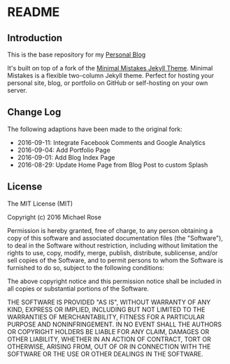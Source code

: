 # README

## Introduction

This is the base repository for my [Personal Blog](http://TomStuart92.Github.io)

It's built on top of a fork of the [Minimal Mistakes Jekyll Theme](https://mmistakes.github.io/minimal-mistakes/). Minimal Mistakes is a flexible two-column Jekyll theme. Perfect for hosting your personal site, blog, or portfolio on GitHub or self-hosting on your own server.

## Change Log

The following adaptions have been made to the original fork:

- 2016-09-11: Integrate Facebook Comments and Google Analytics    
- 2016-09-04: Add Portfolio Page     
- 2016-09-01: Add Blog Index Page   
- 2016-08-29: Update Home Page from Blog Post to custom Splash       

## License

The MIT License (MIT)

Copyright (c) 2016 Michael Rose

Permission is hereby granted, free of charge, to any person obtaining a copy
of this software and associated documentation files (the "Software"), to deal
in the Software without restriction, including without limitation the rights
to use, copy, modify, merge, publish, distribute, sublicense, and/or sell
copies of the Software, and to permit persons to whom the Software is
furnished to do so, subject to the following conditions:

The above copyright notice and this permission notice shall be included in all
copies or substantial portions of the Software.

THE SOFTWARE IS PROVIDED "AS IS", WITHOUT WARRANTY OF ANY KIND, EXPRESS OR
IMPLIED, INCLUDING BUT NOT LIMITED TO THE WARRANTIES OF MERCHANTABILITY,
FITNESS FOR A PARTICULAR PURPOSE AND NONINFRINGEMENT. IN NO EVENT SHALL THE
AUTHORS OR COPYRIGHT HOLDERS BE LIABLE FOR ANY CLAIM, DAMAGES OR OTHER
LIABILITY, WHETHER IN AN ACTION OF CONTRACT, TORT OR OTHERWISE, ARISING FROM,
OUT OF OR IN CONNECTION WITH THE SOFTWARE OR THE USE OR OTHER DEALINGS IN THE
SOFTWARE.
